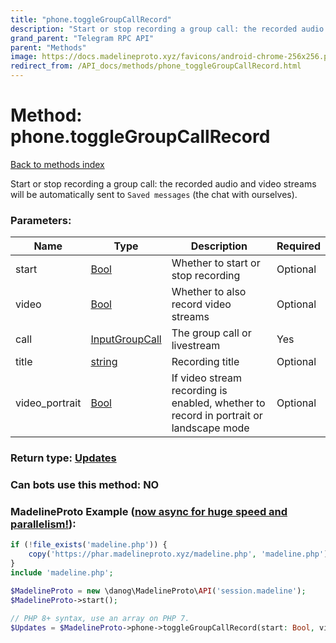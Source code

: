 ```yaml
---
title: "phone.toggleGroupCallRecord"
description: "Start or stop recording a group call: the recorded audio and video streams will be automatically sent to `Saved messages` (the chat with ourselves)."
grand_parent: "Telegram RPC API"
parent: "Methods"
image: https://docs.madelineproto.xyz/favicons/android-chrome-256x256.png
redirect_from: /API_docs/methods/phone_toggleGroupCallRecord.html
---
```

# Method: phone.toggleGroupCallRecord
[Back to methods index](index.html)



Start or stop recording a group call: the recorded audio and video streams will be automatically sent to `Saved messages` (the chat with ourselves).

### Parameters:

| Name     |    Type       | Description | Required |
|----------|---------------|-------------|----------|
|start|[Bool](/API_docs/types/Bool.html) | Whether to start or stop recording | Optional|
|video|[Bool](/API_docs/types/Bool.html) | Whether to also record video streams | Optional|
|call|[InputGroupCall](/API_docs/types/InputGroupCall.html) | The group call or livestream | Yes|
|title|[string](/API_docs/types/string.html) | Recording title | Optional|
|video\_portrait|[Bool](/API_docs/types/Bool.html) | If video stream recording is enabled, whether to record in portrait or landscape mode | Optional|


### Return type: [Updates](/API_docs/types/Updates.html)

### Can bots use this method: **NO**


### MadelineProto Example ([now async for huge speed and parallelism!](https://docs.madelineproto.xyz/docs/ASYNC.html)):


```php
if (!file_exists('madeline.php')) {
    copy('https://phar.madelineproto.xyz/madeline.php', 'madeline.php');
}
include 'madeline.php';

$MadelineProto = new \danog\MadelineProto\API('session.madeline');
$MadelineProto->start();

// PHP 8+ syntax, use an array on PHP 7.
$Updates = $MadelineProto->phone->toggleGroupCallRecord(start: Bool, video: Bool, call: InputGroupCall, title: 'string', video_portrait: Bool, );
```

